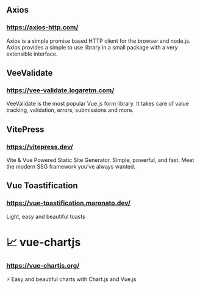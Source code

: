 ## Axios
### https://axios-http.com/
Axios is a simple promise based HTTP client for the browser and node.js. Axios provides a simple to use library in a small package with a very extensible interface.

## VeeValidate
### https://vee-validate.logaretm.com/
VeeValidate is the most popular Vue.js form library. It takes care of value tracking, validation, errors, submissions and more.

## VitePress
### https://vitepress.dev/
Vite & Vue Powered Static Site Generator. Simple, powerful, and fast. Meet the modern SSG framework you've always wanted.

## Vue Toastification
### https://vue-toastification.maronato.dev/
Light, easy and beautiful toasts

# 📈 vue-chartjs
### https://vue-chartjs.org/
⚡ Easy and beautiful charts with Chart.js and Vue.js
